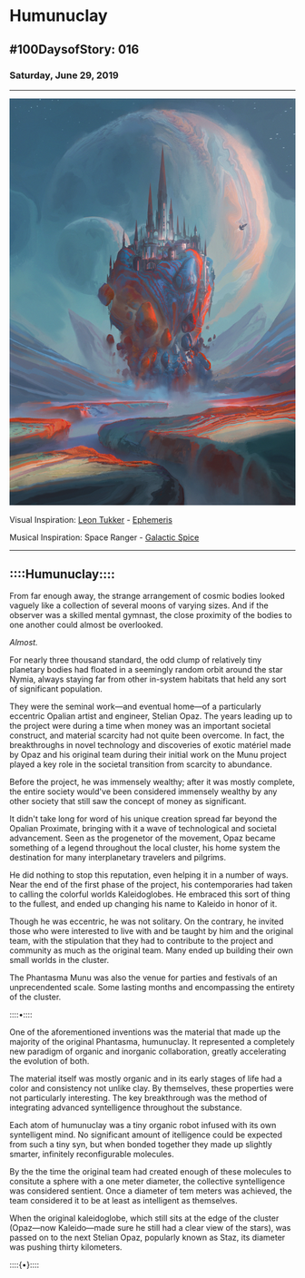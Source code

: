 # Humunuclay

## #100DaysofStory: 016

### Saturday, June 29, 2019

---


![Humunuclay Visual Inspiration](esoteris.jpg)

Visual Inspiration: [Leon Tukker](https://www.artstation.com/leontukker) - [Ephemeris](https://www.artstation.com/artwork/JlZE3Z)

Musical Inspiration: Space Ranger - [Galactic Spice](https://youtu.be/OAGXis9fLgY)

---

## ::::Humunuclay::::

From far enough away, the strange arrangement of cosmic bodies looked vaguely like a collection of several moons of varying sizes. And if the observer was a skilled mental gymnast, the close proximity of the bodies to one another could almost be overlooked.

_Almost._

For nearly three thousand standard, the odd clump of relatively tiny planetary bodies had floated in a seemingly random orbit around the star Nymia, always staying far from other in-system habitats that held any sort of significant population.

They were the seminal work—and eventual home—of a particularly eccentric Opalian artist and engineer, Stelian Opaz. The years leading up to the project were during a time when money was an important societal construct, and material scarcity had not quite been overcome. In fact, the breakthroughs in novel technology and discoveries of exotic matériel made by Opaz and his original team during their initial work on the Munu project played a key role in the societal transition from scarcity to abundance.

Before the project, he was immensely wealthy; after it was mostly complete, the entire society would've been considered immensely wealthy by any other society that still saw the concept of money as significant.

It didn't take long for word of his unique creation spread far beyond the Opalian Proximate, bringing with it a wave of technological and societal advancement. Seen as the progenetor of the movement, Opaz became something of a legend throughout the local cluster, his home system the destination for many interplanetary travelers and pilgrims.

He did nothing to stop this reputation, even helping it in a number of ways. Near the end of the first phase of the project, his contemporaries had taken to calling the colorful worlds Kaleidoglobes. He embraced this sort of thing to the fullest, and ended up changing his name to Kaleido in honor of it.

Though he was eccentric, he was not solitary. On the contrary, he invited those who were interested to live with and be taught by him and the original team, with the stipulation that they had to contribute to the project and community as much as the original team. Many ended up building their own small worlds in the cluster.

The Phantasma Munu was also the venue for parties and festivals of an unprecendented scale. Some lasting months and encompassing the entirety of the cluster.

::::•::::

One of the aforementioned inventions was the material that made up the majority of the original Phantasma, humunuclay. It represented a completely new paradigm of organic and inorganic collaboration, greatly accelerating the evolution of both.

The material itself was mostly organic and in its early stages of life had a color and consistency not unlike clay. By themselves, these properties were not particularly interesting. The key breakthrough was the method of integrating advanced syntelligence throughout the substance.

Each atom of humunuclay was a tiny organic robot infused with its own syntelligent mind. No significant amount of itelligence could be expected from such a tiny syn, but when bonded together they made up slightly smarter, infinitely reconfigurable molecules.

By the the time the original team had created enough of these molecules to consitute a sphere with a one meter diameter, the collective syntelligence was considered sentient. Once a diameter of tem meters was achieved, the team considered it to be at least as intelligent as themselves.

When the original kaleidoglobe, which still sits at the edge of the cluster (Opaz—now Kaleido—made sure he still had a clear view of the stars), was passed on to the next Stelian Opaz, popularly known as Staz, its diameter was pushing thirty kilometers.

::::{•}::::
